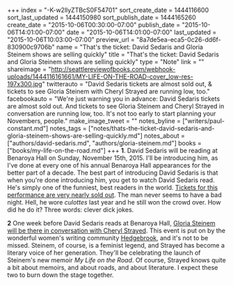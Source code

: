 +++
index = "-K-w2llyZTBcS0F54701"
sort_create_date = 1444116600
sort_last_updated = 1444150980
sort_publish_date = 1444165260
create_date = "2015-10-06T00:30:00-07:00"
publish_date = "2015-10-06T14:01:00-07:00"
date = "2015-10-06T14:01:00-07:00"
last_updated = "2015-10-06T10:03:00-07:00"
preview_url = "8a7de5ea-eca5-0c26-dd6f-830900c9706b"
name = "That's the ticket: David Sedaris and Gloria Steinem shows are selling quickly"
title = "That's the ticket: David Sedaris and Gloria Steinem shows are selling quickly"
type = "Note"
link = ""
shareimage = "http://seattlereviewofbooks.com/webhook-uploads/1444116161661/MY-LIFE-ON-THE-ROAD-cover_low-res-197x300.jpg"
twitterauto = "David Sedaris tickets are almost sold out, & tickets to see Gloria Steinem with Cheryl Strayed are running low, too."
facebookauto = "We're just warning you in advance: David Sedaris tickets are almost sold out. And tickets to see Gloria Steinem and Cheryl Strayed in conversation are running low, too. It's not too early to start planning your Novembers, people."
make_image_tweet = ""
notes_byline = ["writers/paul-constant.md"]
notes_tags = ["notes/thats-the-ticket-david-sedaris-and-gloria-steinem-shows-are-selling-quickly.md"]
notes_about = ["authors/david-sedaris.md", "authors/gloria-steinem.md"]
books = ["books/my-life-on-the-road.md"]
+++
**1**. David Sedaris will be reading at Benaroya Hall on Sunday, November 15th, 2015. I'll be introducing him, as I've done at every one of his annual Benaroya Hall appearances for the better part of a decade. The best part of introducing David Sedaris is that when you're done introducing him, you get to watch David Sedaris read. He's simply one of the funniest, best readers in the world. [Tickets for this performance are very nearly sold out](http://www.seattlesymphony.org/concerttickets/calendar/2015-2016/concerts/benaroyahall/david-sedaris). The man never seems to have a bad night. Hell, he wore *culottes* last year and he still won the crowd over. How did he do it? Three words: clever dick jokes.

**2** One week before David Sedaris reads at Benaroya Hall, [Gloria Steinem will be there in conversation with Cheryl Strayed](http://www.seattlesymphony.org/concerttickets/calendar/2015-2016/concerts/benaroyahall/gloria-steinem). This event is put on by the wonderful women's writing community [Hedgebrook](http://www.hedgebrook.org/), and it's not to be missed. Steinem, of course, is a feminist legend, and Strayed has become a literary voice of her generation. They'll be celebrating the launch of Steinem's new memoir *My Life on the Road*. Of course, Strayed knows quite a bit about memoirs, and about roads, and about literature. I expect these two to burn down the stage together.  